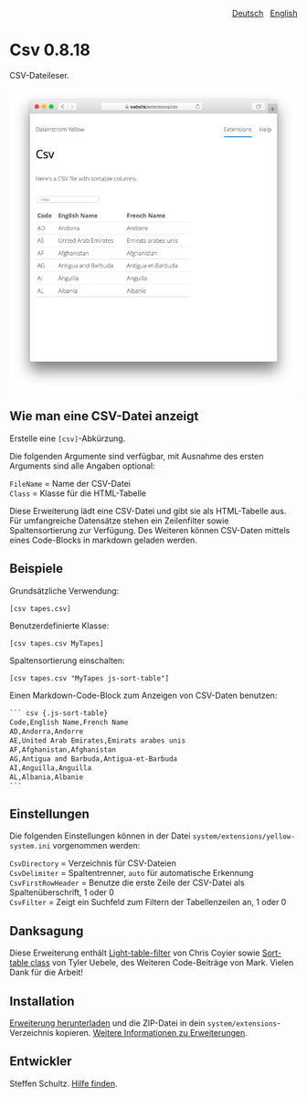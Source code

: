 <p align="right"><a href="README-de.md">Deutsch</a> &nbsp; <a href="README.md">English</a></p>

# Csv 0.8.18

CSV-Dateileser.

<p align="center"><img src="csv-screenshot.png?raw=true" alt="Bildschirmfoto"></p>

## Wie man eine CSV-Datei anzeigt

Erstelle eine `[csv]`-Abkürzung. 

Die folgenden Argumente sind verfügbar, mit Ausnahme des ersten Arguments sind alle Angaben optional:

`FileName` = Name der CSV-Datei  
`Class` = Klasse für die HTML-Tabelle  

Diese Erweiterung lädt eine CSV-Datei und gibt sie als HTML-Tabelle aus. Für umfangreiche Datensätze stehen ein Zeilenfilter sowie Spaltensortierung zur Verfügung. Des Weiteren können CSV-Daten mittels eines Code-Blocks in markdown geladen werden. 

## Beispiele

Grundsätzliche Verwendung:

    [csv tapes.csv]

Benutzerdefinierte Klasse: 

    [csv tapes.csv MyTapes]

Spaltensortierung einschalten: 

    [csv tapes.csv "MyTapes js-sort-table"]

Einen Markdown-Code-Block zum Anzeigen von CSV-Daten benutzen: 

    ``` csv {.js-sort-table}
    Code,English Name,French Name
    AD,Andorra,Andorre
    AE,United Arab Emirates,Emirats arabes unis
    AF,Afghanistan,Afghanistan
    AG,Antigua and Barbuda,Antigua-et-Barbuda
    AI,Anguilla,Anguilla
    AL,Albania,Albanie
    ```

## Einstellungen

Die folgenden Einstellungen können in der Datei `system/extensions/yellow-system.ini` vorgenommen werden:

`CsvDirectory` = Verzeichnis für CSV-Dateien  
`CsvDelimiter` = Spaltentrenner, `auto` für automatische Erkennung  
`CsvFirstRowHeader` = Benutze die erste Zeile der CSV-Datei als Spaltenüberschrift, 1 oder 0  
`CsvFilter` = Zeigt ein Suchfeld zum Filtern der Tabellenzeilen an, 1 oder 0  

## Danksagung

Diese Erweiterung enthält [Light-table-filter](https://codepen.io/chriscoyier/pen/tIuBL) von Chris Coyier sowie [Sort-table class](https://github.com/stationer/SortTable) von Tyler Uebele, des Weiteren Code-Beiträge von Mark. Vielen Dank für die Arbeit!

## Installation

[Erweiterung herunterladen](https://github.com/datenstrom/yellow-extensions/raw/main/downloads/csv.zip) und die ZIP-Datei in dein `system/extensions`-Verzeichnis kopieren. [Weitere Informationen zu Erweiterungen](https://github.com/annaesvensson/yellow-update/tree/main/README-de.md).

## Entwickler

Steffen Schultz. [Hilfe finden](https://datenstrom.se/de/yellow/help/).
